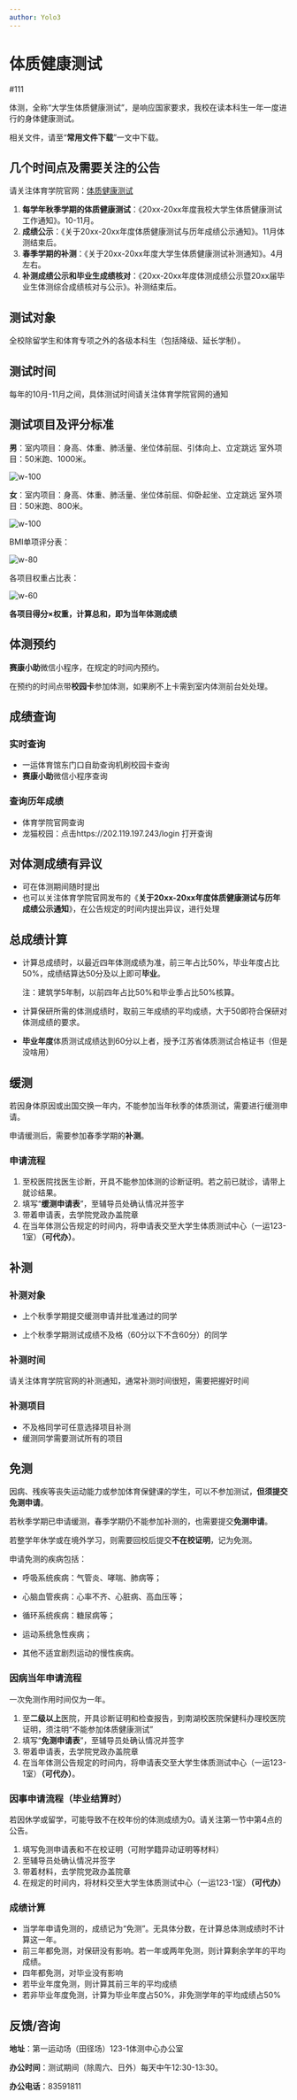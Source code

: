 ```yaml
---
author: Yolo3
---
```


# 体质健康测试

#111

体测，全称“大学生体质健康测试”，是响应国家要求，我校在读本科生一年一度进行的身体健康测试。

相关文件，请至“**常用文件下载**”一文中下载。

## 几个时间点及需要关注的公告

请关注体育学院官网：[体质健康测试 ](https://sport.cumt.edu.cn/tzcscx/list.htm)

1. **每学年秋季学期的体质健康测试**：《20xx-20xx年度我校大学生体质健康测试工作通知》。10-11月。
2. **成绩公示**：《关于20xx-20xx年度体质健康测试与历年成绩公示通知》。11月体测结束后。
3. **春季学期的补测**：《关于20xx-20xx年度大学生体质健康测试补测通知》。4月左右。
4. **补测成绩公示和毕业生成绩核对**：《20xx-20xx年度体测成绩公示暨20xx届毕业生体测综合成绩核对与公示》。补测结束后。

## 测试对象

全校除留学生和体育专项之外的各级本科生（包括降级、延长学制）。

## 测试时间

每年的10月-11月之间，具体测试时间请关注体育学院官网的通知

## 测试项目及评分标准

**男**：室内项目：身高、体重、肺活量、坐位体前屈、引体向上、立定跳远  室外项目：50米跑、1000米。

![w-100](https://s2.loli.net/2024/09/23/j1n3biQGZIEuFqW.webp)

**女**：室内项目：身高、体重、肺活量、坐位体前屈、仰卧起坐、立定跳远  室外项目：50米跑、800米。

![w-100](https://s2.loli.net/2024/09/23/7LbBGCFZwOVyeE6.webp)

BMI单项评分表：

![w-80](https://s2.loli.net/2024/09/23/Uw5NsS8Tq1J3cDV.webp)

各项目权重占比表：

![w-60](https://s2.loli.net/2024/09/23/rNT845H7k6D2BgP.webp)

**各项目得分×权重，计算总和，即为当年体测成绩**

## 体测预约

**赛康小助**微信小程序，在规定的时间内预约。

在预约的时间点带**校园卡**参加体测，如果刷不上卡需到室内体测前台处处理。

## 成绩查询

### 实时查询

- 一运体育馆东门口自助查询机刷校园卡查询
- **赛康小助**微信小程序查询

### 查询历年成绩<Badge type="danger" text="校园内网环境" />

- 体育学院官网查询
- 龙猫校园：点击https://202.119.197.243/login 打开查询 

## 对体测成绩有异议

- 可在体测期间随时提出
- 也可以关注体育学院官网发布的《**关于20xx-20xx年度体质健康测试与历年成绩公示通知**》，在公告规定的时间内提出异议，进行处理

## 总成绩计算

- 计算总成绩时，以最近四年体测成绩为准，前三年占比50%，毕业年度占比50%，成绩结算达50分及以上即可**毕业**。

  注：建筑学5年制，以前四年占比50%和毕业季占比50%核算。

- 计算保研所需的体测成绩时，取前三年成绩的平均成绩，大于50即符合保研对体测成绩的要求。

- **毕业年度**体质测试成绩达到60分以上者，授予江苏省体质测试合格证书（但是没啥用）

## 缓测

若因身体原因或出国交换一年内，不能参加当年秋季的体质测试，需要进行缓测申请。

申请缓测后，需要参加春季学期的**补测**。

### 申请流程

1. 至校医院找医生诊断，开具不能参加体测的诊断证明。若之前已就诊，请带上就诊结果。
2. 填写“**缓测申请表**”，至辅导员处确认情况并签字
3. 带着申请表，去学院党政办盖院章
4. 在当年体测公告规定的时间内，将申请表交至大学生体质测试中心（一运123-1室）**（可代办）**。

## 补测

### 补测对象

- 上个秋季学期提交缓测申请并批准通过的同学

- 上个秋季学期测试成绩不及格（60分以下不含60分）的同学

### 补测时间

请关注体育学院官网的补测通知，通常补测时间很短，需要把握好时间

### 补测项目

- 不及格同学可任意选择项目补测
- 缓测同学需要测试所有的项目

## 免测

因病、残疾等丧失运动能力或参加体育保健课的学生，可以不参加测试，**但须提交免测申请**。

若秋季学期已申请缓测，春季学期仍不能参加补测的，也需要提交**免测申请**。

若整学年休学或在境外学习，则需要回校后提交**不在校证明**，记为免测。

申请免测的疾病包括：

- 呼吸系统疾病：气管炎、哮喘、肺病等；

- 心脑血管疾病：心率不齐、心脏病、高血压等；

- 循环系统疾病：糖尿病等；

- 运动系统急性疾病；

- 其他不适宜剧烈运动的慢性疾病。

### 因病当年申请流程

一次免测作用时间仅为一年。

1. 至**二级以上**医院，开具诊断证明和检查报告，到南湖校医院保健科办理校医院证明，须注明“不能参加体质健康测试”
2. 填写“**免测申请表**”，至辅导员处确认情况并签字
3. 带着申请表，去学院党政办盖院章
4. 在当年体测公告规定的时间内，将申请表交至大学生体质测试中心（一运123-1室）**（可代办）**。

### 因事申请流程（毕业结算时）

若因休学或留学，可能导致不在校年份的体测成绩为0。请关注第一节中第4点的公告。

1. 填写免测申请表和不在校证明（可附学籍异动证明等材料）
2. 至辅导员处确认情况并签字
3. 带着材料，去学院党政办盖院章
4. 在规定的时间内，将材料交至大学生体质测试中心（一运123-1室）**（可代办）**

### 成绩计算

- 当学年申请免测的，成绩记为“免测”。无具体分数，在计算总体测成绩时不计算这一年。
- 前三年都免测，对保研没有影响。若一年或两年免测，则计算剩余学年的平均成绩。
- 四年都免测，对毕业没有影响
- 若毕业年度免测，则计算其前三年的平均成绩
- 若非毕业年度免测，计算为毕业年度占50%，非免测学年的平均成绩占50%

## 反馈/咨询

**地址**：第一运动场（田径场）123-1体测中心办公室

**办公时间**：测试期间（除周六、日外）每天中午12:30-13:30。

**办公电话**：83591811
